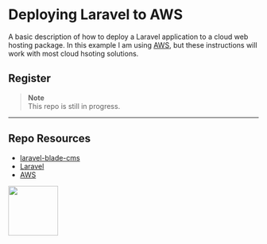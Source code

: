 # Deploying Laravel to AWS

A basic description of how to deploy a Laravel application to a cloud web hosting package. In this example I am using [AWS](https://aws.amazon.com/free/), but these instructions will work with most cloud hsoting solutions.

## Register

> **Note**   
> This repo is still in progress.

***

## Repo Resources

* [laravel-blade-cms](https://github.com/codeadamca/laravel-blade-cms)
* [Laravel](https://laravel.com/)
* [AWS](https://aws.amazon.com/free/)

<a href="https://codeadam.ca">
<img src="https://codeadam.ca/images/code-block.png" width="100">
</a>
